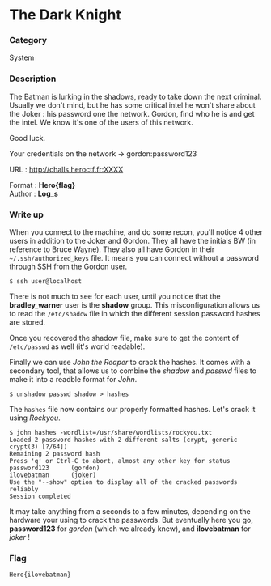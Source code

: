 # The Dark Knight

### Category

System

### Description

The Batman is lurking in the shadows, ready to take down the next criminal.
Usually we don't mind, but he has some critical intel he won't share about the
Joker : his password one the network. Gordon, find who he is and get the intel. We know it's one of the users of this network.

Good luck.

Your credentials on the network -> gordon:password123

URL : http://challs.heroctf.fr:XXXX

Format : **Hero{flag}**<br>
Author : **Log_s**

### Write up

When you connect to the machine, and do some recon, you'll notice 4 other users in addition to the Joker and Gordon.
They all have the initials BW (in reference to Bruce Wayne). They also all have Gordon in their `~/.ssh/authorized_keys` file.
It means you can connect without a password through SSH from the Gordon user.
```
$ ssh user@localhost
```
There is not much to see for each user, until you notice that the **bradley_warner** user is the **shadow** group.
This misconfiguration allows us to read the `/etc/shadow` file in which the different session password hashes are stored.

Once you recovered the shadow file, make sure to get the content of `/etc/passwd` as well (it's world readable).

Finally we can use *John the Reaper* to crack the hashes. It comes with a secondary tool, that allows us to combine
the *shadow* and *passwd* files to make it into a readble format for *John*.

```
$ unshadow passwd shadow > hashes
```

The `hashes` file now contains our properly formatted hashes. Let's crack it using *Rockyou*.

```
$ john hashes -wordlist=/usr/share/wordlists/rockyou.txt
Loaded 2 password hashes with 2 different salts (crypt, generic crypt(3) [?/64])
Remaining 2 password hash
Press 'q' or Ctrl-C to abort, almost any other key for status
password123      (gordon)
ilovebatman      (joker)
Use the "--show" option to display all of the cracked passwords reliably
Session completed
```

It may take anything from a seconds to a few minutes, depending on the hardware your using to crack the passwords.
But eventually here you go, **password123** for *gordon* (which we already knew), and **ilovebatman** for *joker* !

### Flag

```Hero{ilovebatman}```